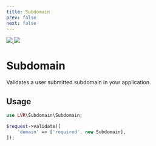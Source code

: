 ```yaml
---
title: Subdomain
prev: false
next: false
---
```


<badges repo="subdomain" authorLink="https://twitter.com/clarkeash" authorName="@clarkeash">
    <a href="https://scrutinizer-ci.com/g/laravel-validation-rules/subdomain/code-structure/master/code-coverage">
        <img src="https://img.shields.io/scrutinizer/coverage/g/laravel-validation-rules/subdomain.svg?style=flat-square">
    </a>
    <a href="https://scrutinizer-ci.com/g/laravel-validation-rules/subdomain">
        <img src="https://img.shields.io/scrutinizer/g/laravel-validation-rules/subdomain.svg?style=flat-square">
    </a>
</badges>

# Subdomain

Validates a user submitted subdomain in your application.

<installation repo="subdomain"></installation>

## Usage

```php
use LVR\Subdomain\Subdomain;

$request->validate([
    'domain' => ['required', new Subdomain],
]);
```
